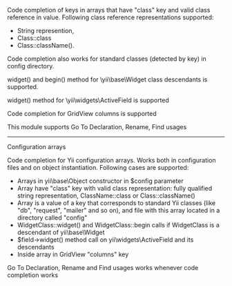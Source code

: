 Code completion of keys in arrays that have "class" key and valid class reference in value.
Following class reference representations supported:
 - String represention, 
 - Class::class
 - Class::className().
 
 Code completion also works for standard classes (detected by key) in config directory. 
 
 widget() and begin() method for \yii\base\Widget class descendants is supported.
 
 widget() method for \yii\widgets\ActiveField is supported 
  
 Code completion for GridView columns is supported
 
 This module supports Go To Declaration, Rename, Find usages
 
 ------------------------------------
 Configuration arrays
 
 Code completion for Yii configuration arrays. Works both in configuration files and on object instantiation.
 Following cases are supported:
 * Arrays in yii\base\Object constructor in $config parameter
 * Array have "class" key with valid class representation: fully qualified string representation, ClassName::class or Class::className()
 * Array is a value of a key that corresponds to standard Yii classes (like "db", "request", "mailer" and so on), and file with this array located in a directory called "config"
 * WidgetClass::widget() and WidgetClass::begin calls if WidgetClass is a descendant of yii\base\Widget
 * $field->widget() method call on yii\widgets\ActiveField and its descendants
 * Inside array in GridView "columns" key
 
 
Go To Declaration, Rename and Find usages works whenever code completion works 